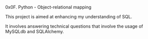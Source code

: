 0x0F. Python - Object-relational mapping

This project is aimed at enhancing my understanding of SQL.

It involves answering technical questions that involve the usage of MySQLdb and SQLAlchemy.
